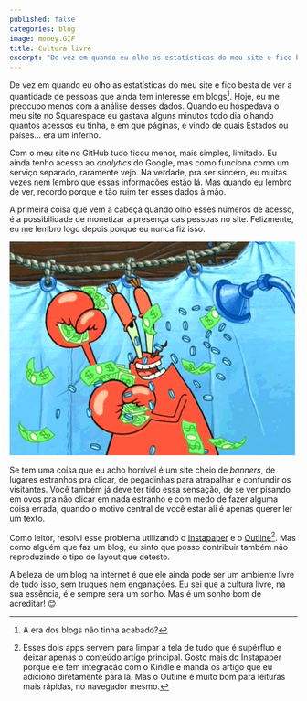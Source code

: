 ```yaml
---
published: false
categories: blog
image: money.GIF
title: Cultura livre
excerpt: "De vez em quando eu olho as estatísticas do meu site e fico besta de ver a quantidade de pessoas que ainda tem interesse em blog. Hoje, eu me preocupo menos com a análise desses dados, mas nem sempre foi assim."
---
```


De vez em quando eu olho as estatísticas do meu site e fico besta de ver a quantidade de pessoas que ainda tem interesse em blogs[^1]. Hoje, eu me preocupo menos com a análise desses dados. Quando eu hospedava o meu site no Squarespace eu gastava alguns minutos todo dia olhando quantos acessos eu tinha, e em que páginas, e vindo de quais Estados ou países... era um inferno.

Com o meu site no GitHub tudo ficou menor, mais simples, limitado. Eu ainda tenho acesso ao *analytics* do Google, mas como funciona como um serviço separado, raramente vejo. Na verdade, pra ser sincero, eu muitas vezes nem lembro que essas informações estão lá. Mas quando eu lembro de ver, recordo porque é tão ruim ter esses dados à mão.

A primeira coisa que vem à cabeça quando olho esses números de acesso, é a possibilidade de monetizar a presença das pessoas no site. Felizmente, eu me lembro logo depois porque eu nunca fiz isso. 

<img src="/assets/images/money.GIF">

Se tem uma coisa que eu acho horrível é um site cheio de *banners*, de lugares estranhos pra clicar, de pegadinhas para atrapalhar e confundir os visitantes. Você também já deve ter tido essa sensação, de se ver pisando em ovos pra não clicar em nada estranho e com medo de fazer alguma coisa errada, quando o motivo central de você estar ali é apenas querer ler um texto.

Como leitor, resolvi esse problema utilizando o [Instapaper](https://www.instapaper.com) e o [Outline](https://outline.com)[^2]. Mas como alguém que faz um blog, eu sinto que posso contribuir também não reproduzindo o tipo de layout que detesto.

A beleza de um blog na internet é que ele ainda pode ser um ambiente livre de tudo isso, sem truques nem enganações. Eu sei que a cultura livre, na sua essência, é e sempre será um sonho. Mas é um sonho bom de acreditar! 😊

[^1]: A era dos blogs não tinha acabado?
[^2]: Esses dois apps servem para limpar a tela de tudo que é supérfluo e deixar apenas o conteúdo artigo principal. Gosto mais do Instapaper porque ele tem integração com o Kindle e manda os artigo que eu adiciono diretamente para lá. Mas o Outline é muito bom para leituras mais rápidas, no navegador mesmo.
